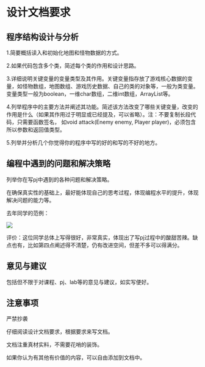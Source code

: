 # 设计文档要求

## 程序结构设计与分析

1.简要概括读入和初始化地图和怪物数据的方式。

2.如果代码包含多个类，简述每个类的作用和设计思路。

3.详细说明关键变量的变量类型及其作用。关键变量指存放了游戏核心数据的变量，如怪物数组，地图数组、游戏历史数据、自己的类的对象等，一般为类变量。变量类型一般为boolean，一维char数组，二维int数组，ArrayList等。

4.列举程序中的主要方法并阐述其功能。简述该方法改变了哪些关键变量，改变的作用是什么（如果其作用过于明显或已经提及，可以省略）。注：不要复制长段代码，只需要函数签名，
如void attack(Enemy enemy, Player player)，必须包含所以参数和返回值类型。

5.列举并分析几个你觉得你的程序中写的好的和写的不好的地方。

## 编程中遇到的问题和解决策略

列举你在写pj中遇到的各种问题和解决策略。

在确保真实性的基础上，最好能体现自己的思考过程，体现编程水平的提升，体现解决问题的能力等。

去年同学的范例：

![](https://raw.githubusercontent.com/Java-A-2019/project1/master/image/document.png)


评价：这位同学总体上写得很好，非常真实，体现出了写pj过程中的酸甜苦辣。缺点也有，比如第四点阐述得不清楚，仍有改进空间，但差不多可以得满分。

## 意见与建议

包括但不限于对课程、pj、lab等的意见与建议，如实写便好。

## 注意事项

严禁抄袭

仔细阅读设计文档要求，根据要求来写文档。

文档注重真材实料，不需要花哨的装饰。

如果你认为有其他有价值的内容，可以自由添加到文档中。